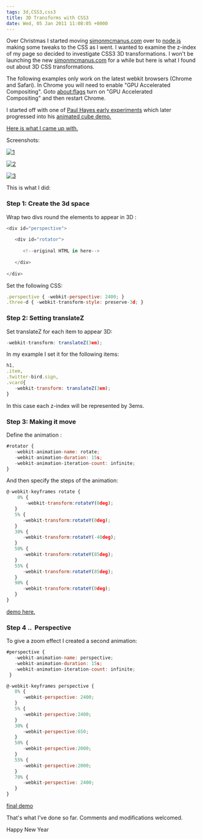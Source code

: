 ```yaml
---
tags: 3d,CSS3,css3
title: 3D Transforms with CSS3
date: Wed, 05 Jan 2011 11:08:05 +0000
---
```

Over Christmas I started moving [simonmcmanus.com](http://simonmcmanus.com "Simon McManus homepage") over to [node.js](http://nodejs.org/) making some tweaks to the CSS as I went. I wanted to examine the z-index of my page so decided to investigate CSS3 3D transformations. I won't be launching the new [simonmcmanus.com](http://simonmcmanus.com) for a while but here is what I found out about 3D CSS transformations.  
  
The following examples only work on the latest webkit browsers (Chrome and Safari). In Chrome you will need to enable "GPU Accelerated Compositing". Goto [about:flags](flags) turn on "GPU Accelerated Compositing" and then restart Chrome.  
  
I started off with one of [Paul Hayes early experiments](http://www.paulrhayes.com/experiments/perspective/) which later progressed into his [animated cube demo.](http://www.paulrhayes.com/2009-07/animated-css3-cube-interface-using-3d-transforms/)  
  
[Here is what I came up with.](http://simonmcmanus.com/stuff/css3/rotate/standalone/index.html)  
  
Screenshots:  
  
[![](https://simonmcmanus.files.wordpress.com/2011/01/1.png?w=300 "1")](https://simonmcmanus.files.wordpress.com/2011/01/1.png)  
  
[![](https://simonmcmanus.files.wordpress.com/2011/01/2.png?w=300 "2")](https://simonmcmanus.files.wordpress.com/2011/01/2.png)  
  
[![](https://simonmcmanus.files.wordpress.com/2011/01/3.png?w=300 "3")](https://simonmcmanus.files.wordpress.com/2011/01/3.png)  
  
This is what I did:  

### Step 1: Create the 3d space

  
Wrap two divs round the elements to appear in 3D :  
```js
<div id="perspective">
  
   <div id="rotator">
  
      <!--original HTML in here-->
  
   </div>
  
</div>
```
  
Set the following CSS:  
```js
.perspective { -webkit-perspective: 2400; }
.three-d { -webkit-transform-style: preserve-3d; }
```
  

### Step 2: Setting translateZ

  
Set translateZ for each item to appear 3D:  
```js
-webkit-transform: translateZ(3em);
```
  
In my example I set it for the following items:  
```js
h1,
.item,
.twitter-bird.sign,
.vcard{
   -webkit-transform: translateZ(3em); 
}
```
  
In this case each z-index will be represented by 3ems.  

### Step 3: Making it move

  
Define the animation :  
```js
#rotator {
   -webkit-animation-name: rotate;
   -webkit-animation-duration: 15s; 
   -webkit-animation-iteration-count: infinite;
}
```
  
And then specify the steps of the animation:  
```js
@-webkit-keyframes rotate {
    0% {
       -webkit-transform:rotateY(0deg); 
   }
   5% {
      -webkit-transform:rotateY(0deg);
   }
   30% {
      -webkit-transform:rotateY(-40deg);
   }
   50% {
      -webkit-transform:rotateY(85deg);
   }
   55% {
      -webkit-transform:rotateY(85deg);
   }
   90% {
      -webkit-transform:rotateY(0deg);
   } 
}
```
  
[demo here.](http://simonmcmanus.com/stuff/css3/rotate/standalone/1.html "rotate demo")  

### Step 4 ..  Perspective

  
To give a zoom effect I created a second animation:  
```js
#perspective { 
   -webkit-animation-name: perspective;
   -webkit-animation-duration: 15s;
   -webkit-animation-iteration-count: infinite;
 }
```
  
```js
@-webkit-keyframes perspective {
   0% {
      -webkit-perspective: 2400;
   }
   5% {
      -webkit-perspective:2400;
   }
   30% {
      -webkit-perspective:650;
   }
   50% {
      -webkit-perspective:2000;
   }
   55% {
      -webkit-perspective:2000;
   }
   70% {
      -webkit-perspective: 2400;
   }  
}
```
  
[final demo](http://simonmcmanus.com/stuff/css3/rotate/standalone/index.html "final demo")  
  
That's what I've done so far. Comments and modifications welcomed.  
  
Happy New Year

